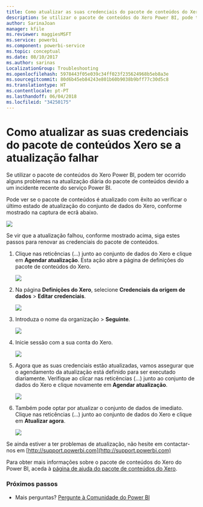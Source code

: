 ```yaml
---
title: Como atualizar as suas credenciais do pacote de conteúdos do Xero
description: Se utilizar o pacote de conteúdos do Xero Power BI, pode ter ocorrido um problema na atualização diária do pacote de conteúdos devido a um incidente recente do serviço Power BI.
author: SarinaJoan
manager: kfile
ms.reviewer: maggiesMSFT
ms.service: powerbi
ms.component: powerbi-service
ms.topic: conceptual
ms.date: 08/10/2017
ms.author: sarinas
LocalizationGroup: Troubleshooting
ms.openlocfilehash: 5978443f05e039c34ff023f235624968b5eb8a3e
ms.sourcegitcommit: 80d6b45eb84243e801b60b9038b9bff77c30d5c8
ms.translationtype: HT
ms.contentlocale: pt-PT
ms.lasthandoff: 06/04/2018
ms.locfileid: "34250175"
---
```

# <a name="how-to-refresh-your-xero-content-pack-credentials-if-refresh-failed"></a>Como atualizar as suas credenciais do pacote de conteúdos Xero se a atualização falhar
Se utilizar o pacote de conteúdos do Xero Power BI, podem ter ocorrido alguns problemas na atualização diária do pacote de conteúdos devido a um incidente recente do serviço Power BI.

Pode ver se o pacote de conteúdos é atualizado com êxito ao verificar o último estado de atualização do conjunto de dados do Xero, conforme mostrado na captura de ecrã abaixo.

![](media/service-refresh-xero-credentials/powerbi-xero-refresh-failed.png)

Se vir que a atualização falhou, conforme mostrado acima, siga estes passos para renovar as credenciais do pacote de conteúdos.

1. Clique nas reticências (…) junto ao conjunto de dados do Xero e clique em **Agendar atualização**. Esta ação abre a página de definições do pacote de conteúdos do Xero.
   
    ![](media/service-refresh-xero-credentials/powerbi-xero-schedule-refresh.png)
2. Na página **Definições do Xero**, selecione **Credenciais da origem de dados** > **Editar credenciais**.
   
    ![](media/service-refresh-xero-credentials/powerbi-xero-settings-page.png)
3. Introduza o nome da organização > **Seguinte**.
   
    ![](media/service-refresh-xero-credentials/powerbi-xero-configure.png)
4. Inicie sessão com a sua conta do Xero.
   
    ![](media/service-refresh-xero-credentials/powerbi-xero-welcome.png)
5. Agora que as suas credenciais estão atualizadas, vamos assegurar que o agendamento da atualização está definido para ser executado diariamente. Verifique ao clicar nas reticências (…) junto ao conjunto de dados do Xero e clique novamente em **Agendar atualização**.
   
    ![](media/service-refresh-xero-credentials/powerbi-xero-refresh-schedule.png)
6. Também pode optar por atualizar o conjunto de dados de imediato. Clique nas reticências (…) junto ao conjunto de dados do Xero e clique em **Atualizar agora**.
   
    ![](media/service-refresh-xero-credentials/powerbi-xero-refresh-now.png)

Se ainda estiver a ter problemas de atualização, não hesite em contactar-nos em [http://support.powerbi.com](http://support.powerbi.com) 

Para obter mais informações sobre o pacote de conteúdos do Xero do Power BI, aceda à [página de ajuda do pacote de conteúdos do Xero](service-connect-to-xero.md).

### <a name="next-steps"></a>Próximos passos
* Mais perguntas? [Pergunte à Comunidade do Power BI](http://community.powerbi.com/)

